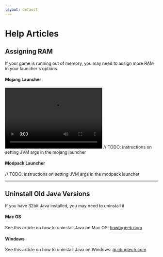 ```yaml
---
layout: default
---
```

# Help Articles

## Assigning RAM
If your game is running out of memory, you may need to assign more RAM in your launcher's options.
#### Mojang Launcher
<video src="assets/mojang-jvm-args.mp4" width="320" height="200" controls preload></video>
// TODO: instructions on setting JVM args in the mojang launcher
#### Modpack Launcher
// TODO: instructions on setting JVM args in the modpack launcher

----

## Uninstall Old Java Versions
If you have 32bit Java installed, you may need to uninstall it
#### Mac OS
See this article on how to uninstall Java on Mac OS: [howtogeek.com](https://www.howtogeek.com/230145/how-to-uninstall-java-on-mac-os-x/)
#### Windows
See this article on how to uninstall Java on Windows: [guidingtech.com](http://www.guidingtech.com/20274/completely-remove-uninstall-java-windows-pc/)
